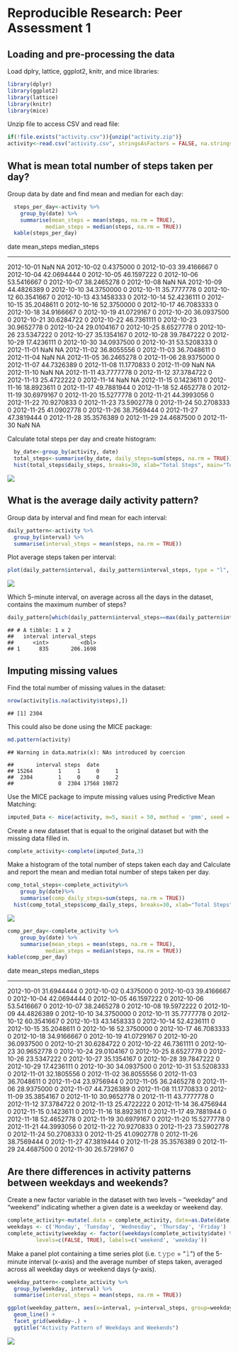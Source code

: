 # Reproducible Research: Peer Assessment 1

## Loading and pre-processing the data

Load dplry, lattice, ggplot2, knitr, and mice libraries:

```r
library(dplyr)
library(ggplot2)
library(lattice)
library(knitr)
library(mice)
```

Unzip file to access CSV and read file: 

```r
if(!file.exists("activity.csv")){unzip("activity.zip")}
activity<-read.csv("activity.csv", stringsAsFactors = FALSE, na.strings="NA")
```

## What is mean total number of steps taken per day?  

Group data by date and find mean and median for each day: 

```r
  steps_per_day<-activity %>%
    group_by(date) %>%
    summarise(mean_steps = mean(steps, na.rm = TRUE),
            median_steps = median(steps, na.rm = TRUE))
  kable(steps_per_day)
```



date          mean_steps   median_steps
-----------  -----------  -------------
2012-10-01           NaN             NA
2012-10-02     0.4375000              0
2012-10-03    39.4166667              0
2012-10-04    42.0694444              0
2012-10-05    46.1597222              0
2012-10-06    53.5416667              0
2012-10-07    38.2465278              0
2012-10-08           NaN             NA
2012-10-09    44.4826389              0
2012-10-10    34.3750000              0
2012-10-11    35.7777778              0
2012-10-12    60.3541667              0
2012-10-13    43.1458333              0
2012-10-14    52.4236111              0
2012-10-15    35.2048611              0
2012-10-16    52.3750000              0
2012-10-17    46.7083333              0
2012-10-18    34.9166667              0
2012-10-19    41.0729167              0
2012-10-20    36.0937500              0
2012-10-21    30.6284722              0
2012-10-22    46.7361111              0
2012-10-23    30.9652778              0
2012-10-24    29.0104167              0
2012-10-25     8.6527778              0
2012-10-26    23.5347222              0
2012-10-27    35.1354167              0
2012-10-28    39.7847222              0
2012-10-29    17.4236111              0
2012-10-30    34.0937500              0
2012-10-31    53.5208333              0
2012-11-01           NaN             NA
2012-11-02    36.8055556              0
2012-11-03    36.7048611              0
2012-11-04           NaN             NA
2012-11-05    36.2465278              0
2012-11-06    28.9375000              0
2012-11-07    44.7326389              0
2012-11-08    11.1770833              0
2012-11-09           NaN             NA
2012-11-10           NaN             NA
2012-11-11    43.7777778              0
2012-11-12    37.3784722              0
2012-11-13    25.4722222              0
2012-11-14           NaN             NA
2012-11-15     0.1423611              0
2012-11-16    18.8923611              0
2012-11-17    49.7881944              0
2012-11-18    52.4652778              0
2012-11-19    30.6979167              0
2012-11-20    15.5277778              0
2012-11-21    44.3993056              0
2012-11-22    70.9270833              0
2012-11-23    73.5902778              0
2012-11-24    50.2708333              0
2012-11-25    41.0902778              0
2012-11-26    38.7569444              0
2012-11-27    47.3819444              0
2012-11-28    35.3576389              0
2012-11-29    24.4687500              0
2012-11-30           NaN             NA

Calculate total steps per day and create histogram: 

```r
  by_date<-group_by(activity, date)
  total_steps<-summarise(by_date, daily_steps=sum(steps, na.rm = TRUE))
  hist(total_steps$daily_steps, breaks=30, xlab="Total Steps", main="Total Steps per Day")
```

![](PA1_template_files/figure-html/unnamed-chunk-4-1.png)<!-- -->

## What is the average daily activity pattern?
Group data by interval and find mean for each interval: 

```r
daily_pattern<-activity %>%
  group_by(interval) %>%
  summarise(interval_steps = mean(steps, na.rm = TRUE))
```

Plot average steps taken per interval: 

```r
plot(daily_pattern$interval, daily_pattern$interval_steps, type = "l", xlab="Interval", ylab="Average Steps", main="Average Steps per Interval")
```

![](PA1_template_files/figure-html/unnamed-chunk-6-1.png)<!-- -->

Which 5-minute interval, on average across all the days in the dataset, contains the maximum number of steps?

```r
daily_pattern[which(daily_pattern$interval_steps==max(daily_pattern$interval_steps)),]
```

```
## # A tibble: 1 x 2
##   interval interval_steps
##      <int>          <dbl>
## 1      835       206.1698
```

## Imputing missing values

Find the total number of missing values in the dataset: 


```r
nrow(activity[is.na(activity$steps),])
```

```
## [1] 2304
```

This could also be done using the MICE package: 

```r
md.pattern(activity)
```

```
## Warning in data.matrix(x): NAs introduced by coercion
```

```
##       interval steps  date      
## 15264        1     1     0     1
##  2304        1     0     0     2
##              0  2304 17568 19872
```

Use the MICE package to impute missing values using Predictive Mean Matching: 

```r
imputed_Data <- mice(activity, m=5, maxit = 50, method = 'pmm', seed = 500)
```

Create a new dataset that is equal to the original dataset but with the missing data filled in.

```r
complete_activity<-complete(imputed_Data,3)
```

Make a histogram of the total number of steps taken each day and Calculate and report the mean and median total number of steps taken per day. 


```r
comp_total_steps<-complete_activity%>%
    group_by(date)%>%
    summarise(comp_daily_steps=sum(steps, na.rm = TRUE))
  hist(comp_total_steps$comp_daily_steps, breaks=30, xlab="Total Steps", main="Total Steps per Day")
```

![](PA1_template_files/figure-html/unnamed-chunk-12-1.png)<!-- -->

```r
comp_per_day<-complete_activity %>%
    group_by(date) %>%
    summarise(mean_steps = mean(steps, na.rm = TRUE),
            median_steps = median(steps, na.rm = TRUE))
kable(comp_per_day)
```



date          mean_steps   median_steps
-----------  -----------  -------------
2012-10-01    31.6944444              0
2012-10-02     0.4375000              0
2012-10-03    39.4166667              0
2012-10-04    42.0694444              0
2012-10-05    46.1597222              0
2012-10-06    53.5416667              0
2012-10-07    38.2465278              0
2012-10-08    19.5972222              0
2012-10-09    44.4826389              0
2012-10-10    34.3750000              0
2012-10-11    35.7777778              0
2012-10-12    60.3541667              0
2012-10-13    43.1458333              0
2012-10-14    52.4236111              0
2012-10-15    35.2048611              0
2012-10-16    52.3750000              0
2012-10-17    46.7083333              0
2012-10-18    34.9166667              0
2012-10-19    41.0729167              0
2012-10-20    36.0937500              0
2012-10-21    30.6284722              0
2012-10-22    46.7361111              0
2012-10-23    30.9652778              0
2012-10-24    29.0104167              0
2012-10-25     8.6527778              0
2012-10-26    23.5347222              0
2012-10-27    35.1354167              0
2012-10-28    39.7847222              0
2012-10-29    17.4236111              0
2012-10-30    34.0937500              0
2012-10-31    53.5208333              0
2012-11-01    32.1805556              0
2012-11-02    36.8055556              0
2012-11-03    36.7048611              0
2012-11-04    23.9756944              0
2012-11-05    36.2465278              0
2012-11-06    28.9375000              0
2012-11-07    44.7326389              0
2012-11-08    11.1770833              0
2012-11-09    35.3854167              0
2012-11-10    30.9652778              0
2012-11-11    43.7777778              0
2012-11-12    37.3784722              0
2012-11-13    25.4722222              0
2012-11-14    36.4756944              0
2012-11-15     0.1423611              0
2012-11-16    18.8923611              0
2012-11-17    49.7881944              0
2012-11-18    52.4652778              0
2012-11-19    30.6979167              0
2012-11-20    15.5277778              0
2012-11-21    44.3993056              0
2012-11-22    70.9270833              0
2012-11-23    73.5902778              0
2012-11-24    50.2708333              0
2012-11-25    41.0902778              0
2012-11-26    38.7569444              0
2012-11-27    47.3819444              0
2012-11-28    35.3576389              0
2012-11-29    24.4687500              0
2012-11-30    26.5729167              0

## Are there differences in activity patterns between weekdays and weekends?

Create a new factor variable in the dataset with two levels – “weekday” and “weekend” indicating whether a given date is a weekday or weekend day.


```r
complete_activity<-mutate(.data = complete_activity, date=as.Date(date))
weekdays <- c('Monday', 'Tuesday', 'Wednesday', 'Thursday', 'Friday')
complete_activity$weekday <- factor((weekdays(complete_activity$date) %in% weekdays), 
         levels=c(FALSE, TRUE), labels=c('weekend', 'weekday'))
```

Make a panel plot containing a time series plot (i.e. 𝚝𝚢𝚙𝚎 = "𝚕") of the 5-minute interval (x-axis) and the average number of steps taken, averaged across all weekday days or weekend days (y-axis). 


```r
weekday_pattern<-complete_activity %>%
  group_by(weekday, interval) %>%
  summarise(interval_steps = mean(steps, na.rm = TRUE))

ggplot(weekday_pattern, aes(x=interval, y=interval_steps, group=weekday, col=weekday)) +
  geom_line() + 
  facet_grid(weekday~.) +
  ggtitle("Activity Pattern of Weekdays and Weekends")
```

![](PA1_template_files/figure-html/unnamed-chunk-14-1.png)<!-- -->
